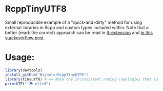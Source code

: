 # RcppTinyUTF8
Small reproducible example of a "quick-and-dirty" method for using external libraries in Rcpp and custom types included within. Note that a better (read: the correct) approach can be read in [R-extension](https://cran.r-project.org/doc/manuals/r-release/R-exts.pdf) and [in this stackoverflow post](https://cran.r-project.org/doc/manuals/r-release/R-exts.pdf).

# Usage:
```R
library(devtools)
install_github("Bijaelo/RcppTinyUTF8")
library(tinyutf8) # <= Note the inconsistent naming (apologies that is on me)
printUTF("!🌍 olleH")
```

